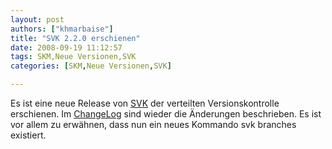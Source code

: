 ```yaml
---
layout: post
authors: ["khmarbaise"]
title: "SVK 2.2.0 erschienen"
date: 2008-09-19 11:12:57
tags: SKM,Neue Versionen,SVK
categories: [SKM,Neue Versionen,SVK]

---
```

Es ist eine neue Release von <a href="http://search.cpan.org/~clkao/SVK-v2.2.0/"  title="SVK 2.2.0 RC1">SVK</a> der verteilten Versionskontrolle erschienen. Im <a href="http://search.cpan.org/src/CLKAO/SVK-v2.2.0/CHANGES"  title="ChangeLog">ChangeLog</a> sind wieder die Änderungen beschrieben. Es ist vor allem zu erwähnen, dass nun ein neues Kommando svk branches existiert.
